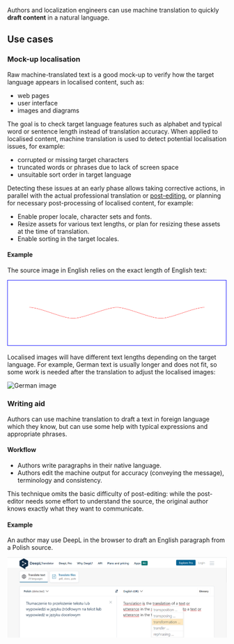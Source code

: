 Authors and localization engineers can use machine translation to quickly **draft content** in a natural language. 

## Use cases


### Mock-up localisation

Raw machine-translated text is a good mock-up to verify how the target language appears in localised content, such as:

- web pages
- user interface
- images and diagrams

The goal is to check target language features such as alphabet and typical word or sentence length instead of translation accuracy. 
When applied to localised content, machine translation is used to detect potential localisation issues, for example:

- corrupted or missing target characters
- truncated words or phrases due to lack of screen space
- unsuitable sort order in target language

Detecting these issues at an early phase allows taking corrective actions, in parallel with the actual professional translation or [post-editing](post-editing.md), or planning for necessary post-processing of localised content, for example:

- Enable proper locale, character sets and fonts.
- Resize assets for various text lengths, or plan for resizing these assets at the time of translation.
- Enable sorting in the target locales.

<!-- example of mock-up UI localisation with national characters corrupted -->

<!-- example of mock-up image localisation with text truncated -->

#### Example

The source image in English relies on the exact length of English text: 

![English image](./_images/image_with_text_eng.svg)

Localised images will have different text lengths depending on the target language. For example, German text is usually longer and does not fit, so some work is needed after the translation to adjust the localised images:

![German image](./_images/image_with_text_ger.svg)

<!-- example of mock-up UI localisation with wrong sorting of a translated list -->


### Writing aid

Authors can use machine translation to draft a text in foreign language which they know, but can use some help with typical expressions and appropriate phrases. 

#### Workflow

- Authors write paragraphs in their native language.
- Authors edit the machine output for accuracy (conveying the message), terminology and consistency. 

This technique omits the basic difficulty of post-editing: while the post-editor needs some effort to understand the source, the original author knows exactly what they want to communicate. 

<!-- example of drafting text in DeepL -->


#### Example

An author may use DeepL in the browser to draft an English paragraph from a Polish source.

![Drafting text in DeepL](./_images/drafting-text-deepl.png)
